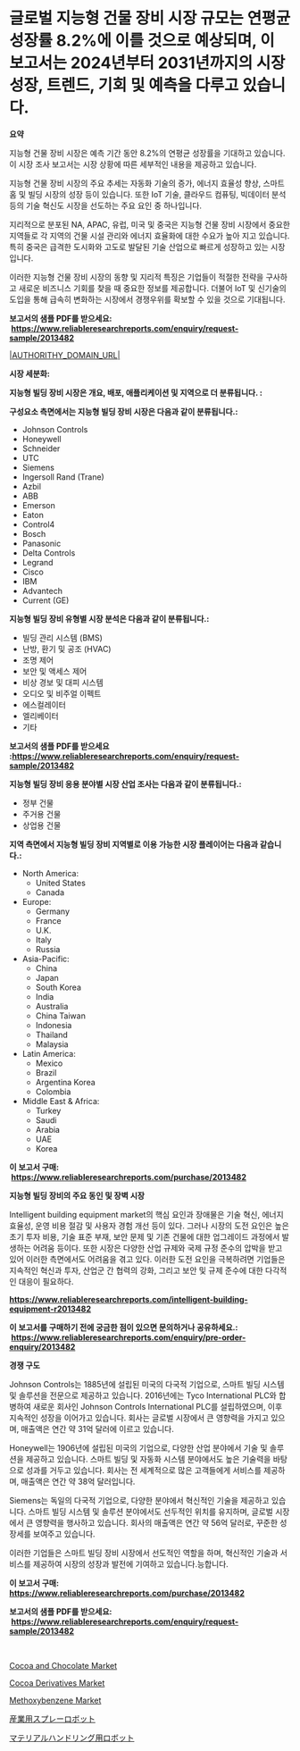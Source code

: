 <p><h1>글로벌 지능형 건물 장비 시장 규모는 연평균 성장률 8.2%에 이를 것으로 예상되며, 이 보고서는 2024년부터 2031년까지의 시장 성장, 트렌드, 기회 및 예측을 다루고 있습니다.</h1></p><p><strong>요약</strong></p>
<p><p>지능형 건물 장비 시장은 예측 기간 동안 8.2%의 연평균 성장률을 기대하고 있습니다. 이 시장 조사 보고서는 시장 상황에 따른 세부적인 내용을 제공하고 있습니다.</p><p>지능형 건물 장비 시장의 주요 추세는 자동화 기술의 증가, 에너지 효율성 향상, 스마트 홈 및 빌딩 시장의 성장 등이 있습니다. 또한 IoT 기술, 클라우드 컴퓨팅, 빅데이터 분석 등의 기술 혁신도 시장을 선도하는 주요 요인 중 하나입니다.</p><p>지리적으로 분포된 NA, APAC, 유럽, 미국 및 중국은 지능형 건물 장비 시장에서 중요한 지역들로 각 지역의 건물 시설 관리와 에너지 효율화에 대한 수요가 높아 지고 있습니다. 특히 중국은 급격한 도시화와 고도로 발달된 기술 산업으로 빠르게 성장하고 있는 시장입니다.</p><p>이러한 지능형 건물 장비 시장의 동향 및 지리적 특징은 기업들이 적절한 전략을 구사하고 새로운 비즈니스 기회를 찾을 때 중요한 정보를 제공합니다. 더불어 IoT 및 신기술의 도입을 통해 급속히 변화하는 시장에서 경쟁우위를 확보할 수 있을 것으로 기대됩니다.</p></p>
<p><strong>보고서의 샘플 PDF를 받으세요: &nbsp;<a href="https://www.reliableresearchreports.com/enquiry/request-sample/2013482">https://www.reliableresearchreports.com/enquiry/request-sample/2013482</a></strong></p>
<p><a href="|AUTHORITHY_DOMAIN_URL|">|AUTHORITHY_DOMAIN_URL|</a></p>
<p><strong>시장 세분화:</strong></p>
<p><strong> 지능형 빌딩 장비 시장은 개요, 배포, 애플리케이션 및 지역으로 더 분류됩니다. :</strong></p>
<p><strong>구성요소 측면에서는 지능형 빌딩 장비 시장은 다음과 같이 분류됩니다.:</strong></p>
<p><ul><li>Johnson Controls</li><li>Honeywell</li><li>Schneider</li><li>UTC</li><li>Siemens</li><li>Ingersoll Rand (Trane)</li><li>Azbil</li><li>ABB</li><li>Emerson</li><li>Eaton</li><li>Control4</li><li>Bosch</li><li>Panasonic</li><li>Delta Controls</li><li>Legrand</li><li>Cisco</li><li>IBM</li><li>Advantech</li><li>Current (GE)</li></ul></p>
<p><strong> 지능형 빌딩 장비 유형별 시장 분석은 다음과 같이 분류됩니다.:</strong></p>
<p><ul><li>빌딩 관리 시스템 (BMS)</li><li>난방, 환기 및 공조 (HVAC)</li><li>조명 제어</li><li>보안 및 액세스 제어</li><li>비상 경보 및 대피 시스템</li><li>오디오 및 비주얼 이펙트</li><li>에스컬레이터</li><li>엘리베이터</li><li>기타</li></ul></p>
<p><strong>보고서의 샘플 PDF를 받으세요 :<a href="https://www.reliableresearchreports.com/enquiry/request-sample/2013482">https://www.reliableresearchreports.com/enquiry/request-sample/2013482</a></strong></p>
<p><strong> 지능형 빌딩 장비 응용 분야별 시장 산업 조사는 다음과 같이 분류됩니다.:</strong></p>
<p><ul><li>정부 건물</li><li>주거용 건물</li><li>상업용 건물</li></ul></p>
<p><strong>지역 측면에서 지능형 빌딩 장비 지역별로 이용 가능한 시장 플레이어는 다음과 같습니다.:</strong></p>
<p><ul>
    <li>
        North America:
        <ul>
            <li>United States</li>
            <li>Canada</li>
        </ul>
    </li>
    <li>
        Europe:
        <ul>
            <li>Germany</li>
            <li>France</li>
            <li>U.K.</li>
            <li>Italy</li>
            <li>Russia</li>
        </ul>
    </li>
    <li>
        Asia-Pacific:
        <ul>
            <li>China</li>
            <li>Japan</li>
            <li>South Korea</li>
            <li>India</li>
            <li>Australia</li>
            <li>China Taiwan</li>
            <li>Indonesia</li>
            <li>Thailand</li>
            <li>Malaysia</li>
        </ul>
    </li>
    <li>
        Latin America:
        <ul>
            <li>Mexico</li>
            <li>Brazil</li>
            <li>Argentina Korea</li>
            <li>Colombia</li>
        </ul>
    </li>
    <li>
        Middle East & Africa:
        <ul>
            <li>Turkey</li>
            <li>Saudi</li>
            <li>Arabia</li>
            <li>UAE</li>
            <li>Korea</li>
        </ul>
    </li>
    </ul></p>
<p><strong>이 보고서 구매: &nbsp;<a href="https://www.reliableresearchreports.com/purchase/2013482">https://www.reliableresearchreports.com/purchase/2013482</a></strong></p>
<p><strong>지능형 빌딩 장비의 주요 동인 및 장벽 시장</strong></p>
<p><p>Intelligent building equipment market의 핵심 요인과 장애물은 기술 혁신, 에너지 효율성, 운영 비용 절감 및 사용자 경험 개선 등이 있다. 그러나 시장의 도전 요인은 높은 초기 투자 비용, 기술 표준 부재, 보안 문제 및 기존 건물에 대한 업그레이드 과정에서 발생하는 어려움 등이다. 또한 시장은 다양한 산업 규제와 국제 규정 준수의 압박을 받고 있어 이러한 측면에서도 어려움을 겪고 있다. 이러한 도전 요인을 극복하려면 기업들은 지속적인 혁신과 투자, 산업군 간 협력의 강화, 그리고 보안 및 규제 준수에 대한 다각적인 대응이 필요하다.</p></p>
<p><strong><a href="https://www.reliableresearchreports.com/intelligent-building-equipment-r2013482">https://www.reliableresearchreports.com/intelligent-building-equipment-r2013482</a></strong></p>
<p><strong>이 보고서를 구매하기 전에 궁금한 점이 있으면 문의하거나 공유하세요.: &nbsp;<a href="https://www.reliableresearchreports.com/enquiry/pre-order-enquiry/2013482">https://www.reliableresearchreports.com/enquiry/pre-order-enquiry/2013482</a></strong></p>
<p><strong>경쟁 구도</strong></p>
<p><p>Johnson Controls는 1885년에 설립된 미국의 다국적 기업으로, 스마트 빌딩 시스템 및 솔루션을 전문으로 제공하고 있습니다. 2016년에는 Tyco International PLC와 합병하여 새로운 회사인 Johnson Controls International PLC를 설립하였으며, 이후 지속적인 성장을 이어가고 있습니다. 회사는 글로벌 시장에서 큰 영향력을 가지고 있으며, 매출액은 연간 약 31억 달러에 이르고 있습니다.</p><p>Honeywell는 1906년에 설립된 미국의 기업으로, 다양한 산업 분야에서 기술 및 솔루션을 제공하고 있습니다. 스마트 빌딩 및 자동화 시스템 분야에서도 높은 기술력을 바탕으로 성과를 거두고 있습니다. 회사는 전 세계적으로 많은 고객들에게 서비스를 제공하며, 매출액은 연간 약 38억 달러입니다.</p><p>Siemens는 독일의 다국적 기업으로, 다양한 분야에서 혁신적인 기술을 제공하고 있습니다. 스마트 빌딩 시스템 및 솔루션 분야에서도 선두적인 위치를 유지하며, 글로벌 시장에서 큰 영향력을 행사하고 있습니다. 회사의 매출액은 연간 약 56억 달러로, 꾸준한 성장세를 보여주고 있습니다.</p><p>이러한 기업들은 스마트 빌딩 장비 시장에서 선도적인 역할을 하며, 혁신적인 기술과 서비스를 제공하여 시장의 성장과 발전에 기여하고 있습니다.능합니다.</p></p>
<p><strong>이 보고서 구매: &nbsp; <a href="https://www.reliableresearchreports.com/purchase/2013482">https://www.reliableresearchreports.com/purchase/2013482</a></strong></p>
<p><strong>보고서의 샘플 PDF를 받으세요: &nbsp;<a href="https://www.reliableresearchreports.com/enquiry/request-sample/2013482">https://www.reliableresearchreports.com/enquiry/request-sample/2013482</a></strong><strong></strong></p>
<p>&nbsp;</p>
<p><p><a href="https://issuu.com/reportprime-2/docs/cocoa-and-chocolate-market-size-2030.pptx">Cocoa and Chocolate Market</a></p><p><a href="https://issuu.com/reportprime-2/docs/cocoa-derivatives-market-size-2030.pptx">Cocoa Derivatives Market</a></p><p><a href="https://github.com/wrwgzwbr35/Market-Research-Report-List-1/blob/main/methoxybenzene-market.md">Methoxybenzene Market</a></p><p><a href="https://github.com/Fatimaklein1/Market-Research-Report-List-1/blob/main/6340407117981.md">産業用スプレーロボット</a></p><p><a href="https://github.com/CloydAbbott2023/Market-Research-Report-List-2/blob/main/3889874117980.md">マテリアルハンドリング用ロボット</a></p></p>